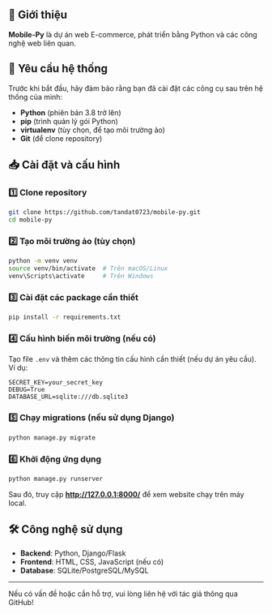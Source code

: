 ## 📌 Giới thiệu
**Mobile-Py** là dự án web E-commerce, phát triển bằng Python và các công nghệ web liên quan.

## 🚀 Yêu cầu hệ thống
Trước khi bắt đầu, hãy đảm bảo rằng bạn đã cài đặt các công cụ sau trên hệ thống của mình:
- **Python** (phiên bản 3.8 trở lên)
- **pip** (trình quản lý gói Python)
- **virtualenv** (tùy chọn, để tạo môi trường ảo)
- **Git** (để clone repository)

## 📥 Cài đặt và cấu hình

### 1️⃣ Clone repository
```sh
git clone https://github.com/tandat0723/mobile-py.git
cd mobile-py
```

### 2️⃣ Tạo môi trường ảo (tùy chọn)
```sh
python -m venv venv
source venv/bin/activate  # Trên macOS/Linux
venv\Scripts\activate     # Trên Windows
```

### 3️⃣ Cài đặt các package cần thiết
```sh
pip install -r requirements.txt
```

### 4️⃣ Cấu hình biến môi trường (nếu có)
Tạo file `.env` và thêm các thông tin cấu hình cần thiết (nếu dự án yêu cầu). Ví dụ:
```env
SECRET_KEY=your_secret_key
DEBUG=True
DATABASE_URL=sqlite:///db.sqlite3
```

### 5️⃣ Chạy migrations (nếu sử dụng Django)
```sh
python manage.py migrate
```

### 6️⃣ Khởi động ứng dụng
```sh
python manage.py runserver
```
Sau đó, truy cập **http://127.0.0.1:8000/** để xem website chạy trên máy local.

## 🛠 Công nghệ sử dụng
- **Backend**: Python, Django/Flask
- **Frontend**: HTML, CSS, JavaScript (nếu có)
- **Database**: SQLite/PostgreSQL/MySQL

---

Nếu có vấn đề hoặc cần hỗ trợ, vui lòng liên hệ với tác giả thông qua GitHub!

